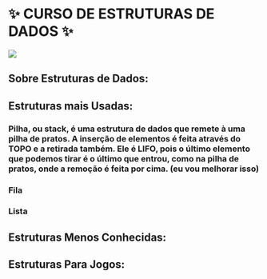 # ✨ CURSO DE ESTRUTURAS DE DADOS ✨

![](https://media2.giphy.com/media/10UeedrT5MIfPG/giphy.gif?cid=790b76116e1c5546606dea60439728438426f53e58c8d90a&rid=giphy.gif&ct=g)



## Sobre Estruturas de Dados:

## Estruturas mais Usadas:

### Pilha, ou stack, é uma estrutura de dados que remete à uma pilha de pratos. A inserção de elementos é feita através do TOPO e a retirada também. Ele é LIFO, pois o último elemento que podemos tirar é o último que entrou, como na pilha de pratos, onde a remoção é feita por cima. (eu vou melhorar isso)

### Fila

### Lista



## Estruturas Menos Conhecidas:

## Estruturas Para Jogos:

